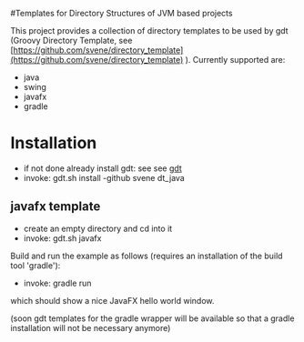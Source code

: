 
#Templates for Directory Structures of JVM based projects

This project provides a collection of directory templates to be used by
gdt (Groovy Directory Template, see [https://github.com/svene/directory_template](https://github.com/svene/directory_template) ).
Currently supported are:

* java
* swing
* javafx
* gradle

# Installation
* if not done already install gdt: see see [gdt](https://github.com/svene/directory_template)
* invoke: gdt.sh install -github svene dt_java

## javafx template

* create an empty directory and cd into it
* invoke: gdt.sh javafx

Build and run the example as follows (requires an installation of the build tool 'gradle'):

* invoke: gradle run

which should show a nice JavaFX hello world window.

(soon gdt templates for the gradle wrapper will be available so that a gradle installation will not be necessary anymore)
